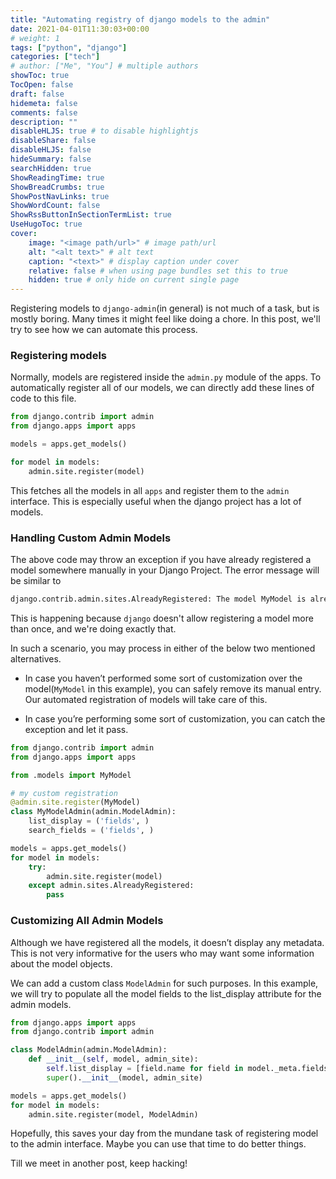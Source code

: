 ```yaml
---
title: "Automating registry of django models to the admin"
date: 2021-04-01T11:30:03+00:00
# weight: 1
tags: ["python", "django"]
categories: ["tech"]
# author: ["Me", "You"] # multiple authors
showToc: true
TocOpen: false
draft: false
hidemeta: false
comments: false
description: ""
disableHLJS: true # to disable highlightjs
disableShare: false
disableHLJS: false
hideSummary: false
searchHidden: true
ShowReadingTime: true
ShowBreadCrumbs: true
ShowPostNavLinks: true
ShowWordCount: false
ShowRssButtonInSectionTermList: true
UseHugoToc: true
cover:
    image: "<image path/url>" # image path/url
    alt: "<alt text>" # alt text
    caption: "<text>" # display caption under cover
    relative: false # when using page bundles set this to true
    hidden: true # only hide on current single page
---
```


Registering models to `django-admin`(in general) is not much of a task, but is mostly boring. Many times it might feel like doing a chore. In this post, we'll try to see how we can automate this process.

### Registering models

Normally, models are registered inside the `admin.py` module of the apps. To automatically register all of our models, we can directly add these lines of code to this file.

```python
from django.contrib import admin
from django.apps import apps

models = apps.get_models()

for model in models:
    admin.site.register(model)
```

This fetches all the models in all `apps` and register them to the `admin` interface. This is especially useful when the django project has a lot of models.

### Handling Custom Admin Models

The above code may throw an exception if you have already registered a model somewhere manually in your Django Project. The error message will be similar to

```sh
django.contrib.admin.sites.AlreadyRegistered: The model MyModel is already registered in app 'myapp'.
```

This is happening because `django` doesn't allow registering a model more than once, and we're doing exactly that.

In such a scenario, you may process in either of the below two mentioned alternatives.

- In case you haven’t performed some sort of customization over the model(`MyModel` in this example), you can safely remove its manual entry. Our automated registration of models will take care of this.

- In case you’re performing some sort of customization, you can catch the exception and let it pass.

```python
from django.contrib import admin
from django.apps import apps

from .models import MyModel

# my custom registration
@admin.site.register(MyModel)
class MyModelAdmin(admin.ModelAdmin):
    list_display = ('fields', )
    search_fields = ('fields', )

models = apps.get_models()
for model in models:
    try:
        admin.site.register(model)
    except admin.sites.AlreadyRegistered:
        pass
```

### Customizing All Admin Models

Although we have registered all the models, it doesn’t display any metadata. This is not very informative for the users who may want some information about the model objects.

We can add a custom class `ModelAdmin` for such purposes. In this example, we will try to populate all the model fields to the list_display attribute for the admin models.

```python
from django.apps import apps
from django.contrib import admin

class ModelAdmin(admin.ModelAdmin):
    def __init__(self, model, admin_site):
        self.list_display = [field.name for field in model._meta.fields]
        super().__init__(model, admin_site)

models = apps.get_models()
for model in models:
    admin.site.register(model, ModelAdmin)
```

Hopefully, this saves your day from the mundane task of registering model to the admin interface. Maybe you can use that time to do better things.

Till we meet in another post, keep hacking!